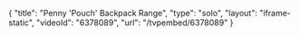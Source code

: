 {
    "title": "Penny 'Pouch' Backpack Range",
    "type": "solo",
    "layout": "iframe-static",
    "videoId": "6378089",
    "url": "\/tvpembed\/6378089"
}